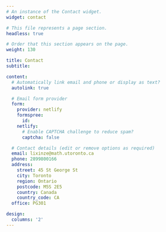 ```yaml
---
# An instance of the Contact widget.
widget: contact

# This file represents a page section.
headless: true

# Order that this section appears on the page.
weight: 130

title: Contact
subtitle:

content:
  # Automatically link email and phone or display as text?
  autolink: true

  # Email form provider
  form:
    provider: netlify
    formspree:
      id:
    netlify:
      # Enable CAPTCHA challenge to reduce spam?
      captcha: false

  # Contact details (edit or remove options as required)
  email: lixinze@math.utoronto.ca
  phone: 2899800166
  address:
    street: 45 St George St
    city: Toronto
    region: Ontario
    postcode: M5S 2E5
    country: Canada
    country_code: CA
  office: PG301

design:
  columns: '2'
---
```


